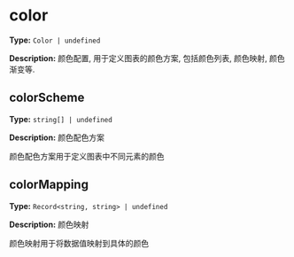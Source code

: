 # color

**Type:** `Color | undefined`

**Description:**
颜色配置, 用于定义图表的颜色方案, 包括颜色列表, 颜色映射, 颜色渐变等.


## colorScheme

**Type:** `string[] | undefined`

**Description:**
颜色配色方案
  
  颜色配色方案用于定义图表中不同元素的颜色

## colorMapping

**Type:** `Record<string, string> | undefined`

**Description:**
颜色映射
  
  颜色映射用于将数据值映射到具体的颜色

